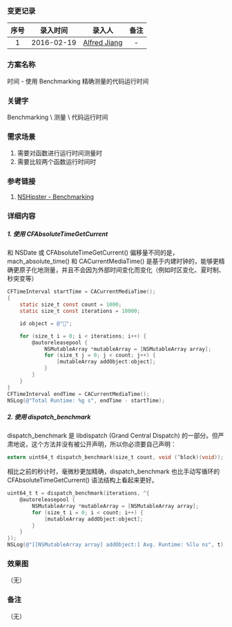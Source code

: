 ### 变更记录

| 序号 | 录入时间 | 录入人 | 备注 |
|:--------:|:--------:|:--------:|:--------:|
| 1 | 2016-02-19 | [Alfred Jiang](https://github.com/viktyz) | - |

### 方案名称

时间 - 使用 Benchmarking 精确测量的代码运行时间

### 关键字

Benchmarking \ 测量 \ 代码运行时间

### 需求场景

1. 需要对函数进行运行时间测量时
2. 需要比较两个函数运行时间时

### 参考链接

1. [NSHipster - Benchmarking](http://nshipster.cn/benchmarking/)

### 详细内容

##### 1. 使用 CFAbsoluteTimeGetCurrent

和 NSDate 或 CFAbsoluteTimeGetCurrent() 偏移量不同的是，mach_absolute_time() 和 CACurrentMediaTime() 是基于内建时钟的，能够更精确更原子化地测量，并且不会因为外部时间变化而变化（例如时区变化、夏时制、秒突变等）

```objectivec
CFTimeInterval startTime = CACurrentMediaTime();
{
    static size_t const count = 1000;
    static size_t const iterations = 10000;

    id object = @"🐷";

    for (size_t i = 0; i < iterations; i++) {
        @autoreleasepool {
            NSMutableArray *mutableArray = [NSMutableArray array];
            for (size_t j = 0; j < count; j++) {
                [mutableArray addObject:object];
            }
        }
    }
}
CFTimeInterval endTime = CACurrentMediaTime();
NSLog(@"Total Runtime: %g s", endTime - startTime);
```

##### 2. 使用 dispatch_benchmark

dispatch_benchmark 是 libdispatch (Grand Central Dispatch) 的一部分。但严肃地说，这个方法并没有被公开声明，所以你必须要自己声明：

```objectivec
extern uint64_t dispatch_benchmark(size_t count, void (^block)(void));
```

相比之前的秒计时，毫微秒更加精确，dispatch_benchmark 也比手动写循环的 CFAbsoluteTimeGetCurrent() 语法结构上看起来更好。

```objectivec
uint64_t t = dispatch_benchmark(iterations, ^{
    @autoreleasepool {
        NSMutableArray *mutableArray = [NSMutableArray array];
        for (size_t i = 0; i < count; i++) {
            [mutableArray addObject:object];
        }
    }
});
NSLog(@"[[NSMutableArray array] addObject:] Avg. Runtime: %llu ns", t);
```

### 效果图
（无）

### 备注
（无）
